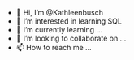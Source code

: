 - 👋 Hi, I’m @Kathleenbusch
- 👀 I’m interested in learning SQL
- 🌱 I’m currently learning ...
- 💞️ I’m looking to collaborate on ...
- 📫 How to reach me ...

<!---
Kathleenbusch/Kathleenbusch is a ✨ special ✨ repository because its `README.md` (this file) appears on your GitHub profile.
You can click the Preview link to take a look at your changes.
--->
